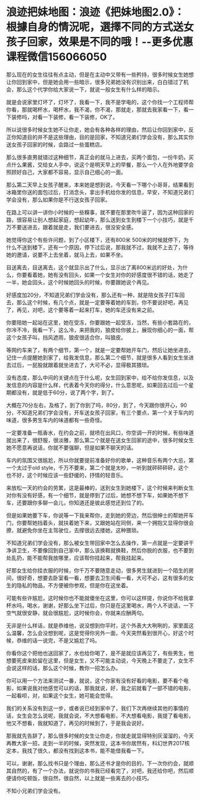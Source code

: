 # 浪迹把妹地图：浪迹《把妹地图2.0》：根據自身的情況呢，選擇不同的方式送女孩子回家，效果是不同的哦！--更多优惠课程微信156066050

那么现在的女生往往有点主动，但是在主动中又带有一些矜持，很多时候女生她想让你回到家中，但是她会用一些暗示，很多兄弟她没有识别出来，白白错过了机会，那么这个代学你给大家说一下，就说一般女生有什么样的暗示。

就是会说家里灯坏了，灯坏了，我看一下，我不是学电的，这个你找一个工程师帮你看，那就喝杯水，喝杯水，我不渴，你不渴，那就走，那就去我家看一下，看一下装修吗，对看一下装修，看一下装修，OK了。

所以说很多时候女生她不让你走，她会有各种各样的理由，然后让你回到家中，反正你知道目的并不是这些理由，目的是回家，不知道兄弟们学会没有，那么其实你送女孩子回家的时候，会路过一些蛋糕店。

那么很多直男就错过这种细节，真正会的就马上进去，买两个面包，一份牛奶，买点什么果酱，交给女人手中，说这个是明天早上的早餐，那么一个人在外地要学会照顾好自己，大家都不容易，显示自己细心的一面。

那么第二天早上女孩子醒来，本来她是想到说，今天看一下哪个小哥哥，结果看到冰箱里你送的面包过后，打消念头，拿出手机给你发的信息，早安，不知道兄弟们学会没有，那么如果你是不行送女孩子回家。

在路上可以讲一讲你小时候的一些糗事，就不要在那里吹牛逼了，因为这种回家的路，很容易让别人想起家庭，想起幼年，那么送到女生到楼下一个小技巧，就是千万不要送进去，跟着就是走，我们要进去，很没安全感。

她觉得你这个有些许问题，到了小区楼下，还有800米 500米的时候就停下，为什么不送到楼下，还有一个原因，停下过后说，那我就不过，我就不上去了，等待她的邀请，说要不上去坐着，就马上去，如果不坐。

目送离去，目送离去，这个就显示出了什么，显示出了离800米远的好处，为什么，你要看着她，她有没有回头，如果一个女生对你的好感度很不错的话，她走了一半，她会回头，这个时候她回头的时候，你要跟她说个再见。

好感度加20分，不知道兄弟们学会没有，那么还有一种，就是陪女孩子打车回去，那么这个时候，有几个点，就是一定要等着她的车到，你不要说好吧，再见了，再见，对吧，这个要等着一起来打车，她的车还没有来之前。

你要陪她一起站在这里，她在受冻，你要跟她一起受冻，当然，有些小套路在的，你冷不冷，我看一下，这么冷，来把我的，狼皮给你披上，展现你细心的一面，帮这个女孩子叫，挡风遮雨，狼皮很适合你，叫狼皮。

等网约车来了，有两个细节，第一个，就是一定要帮她开车门，然后让她坐进去，记住一点提醒她到家了，给我发信息，那么第二个细节，就是很多人看到女生坐进去过后，一屁股就跟着就坐进去了，大可不必，显得极其猥琐。

没有态度，那么中间的关键点在于什么呢，女生回到家中，给不给你发信息，以及发信息的内容是什么样，代表着今天你的得分，什么意思呢，如果回去过后一个星期都没有，就是低于60分，说了两个字，到了。

大概在70分左右，及格了，到了你到了吗，80分，到了，今天跟你很开心，90分，不知道兄弟们学会没有，开车送女孩子回家，有三个要点，第一个关于车内的味道，很多男生车内的味道都有一些奇怪。

一定要准备一瓶香水，在约会之前，就喷在出风口，你空调一开的时候，有些味道就出来了，很舒服，很淡雅，那么第二个就是在送女生回家的途中，很多时候女生她不愿意再说话，你就不要强聊，但是如果不聊天的话。

车内的氛围又很尴尬，所以你就要提前准备好你的歌单，这种音乐有两个大忌，第一个太过于old style，千万不要来，第二个就是太吵，一听到就砰砰砰砰，这个也不好，这个时候应该一些舒缓的，抒情的轻音乐。

来放松一天的约会的劳累，这是最棒的，送到女生到她楼下，这个时候来判断女生对你有没有好感，有一个细节，就是停到了过后，她想不想下车，如果她不想下车，还要跟你多聊一会儿，你知道还是彼此感觉还到位了的。

但是如果她要下车，你说等一下我来帮你，走到她的旁边，然后很绅士的帮她开车门，你要帮她挡着头，就扶着她下来，又跟她站在同侧，来一个拥抱又显得你很会撩，就避免你坐在主驾驶位，去撑很远去搂她，这种猥琐。

不知道兄弟们学会没有，那么被女生带回家中怎么去操作，第一点就是一定要讲干净讲卫生，不要像回到自己家中，那么该换鞋就换鞋，然后你脱的衣服，也不要到处乱扔，能不能帮我放哪里，应该帮你挂起来，帮我挂起来。

好那女生给你挂衣服的时候，你千万不要随意走动，很多男生就进到一个陌生的房间，很好奇，想要去卧室看一看，想要去卫生间看一看，大可不必，这有很多的女生的隐私的物品，不方便被你参观，但是你在这坐着。

可能有些许尴尬，这时候你也不能就傻坐在这里，你可以这样提，你说你不给我拿杯水吗，喝水，谢谢，好那么坐下过后，你只是在这里喝水，两个人不说话，一下空气就很安静，就会很尴尬，这时候你会，你就来应酬两句。

无非是什么样话，就是恭维他，说没想到你平时，这个外表大大咧咧的，家里面这么温馨，怎么会没想到呢，这是觉得你另外一面，今天突然看到很开心，好这个时候，恭维的话一说完，不是又尴尬了吗。

你看你这个把他也送回家了，水也给你喝了，是不是就应该再见了，有些男生，他想要死皮来脸留在这里，但是女生，又不可能主动说，今天晚上不要走了，女生不会说这样的话，那么这个时候，教你一招怎么办。

你可以用一个方法来测试一番，就说，这个你家有没有好看的电影，要不看个电影，如果说我对他感觉可以的话，那我就说，好，我之前就看了一部不错的电影，一起看呗，对，如果这个女生，她可能会觉得。

我们的关系没有到这一步，或者说已经到家中了，我们下次再继续其他的事情的话，女生会怎么说呢，我就会说，不大想看电影，不大想看电影，我提了看电影，他又不想看，我就知道了，再见的时候到了，于是我会说好。

那我就先告辞了，那么很多时候的女生让你走，你就走就显得特别灰溜溜的，今天再教大家一招，走到一半的时候，突然发现，这本书你居然有，科幻世界2017核定本，我找了很久，都没有找到这本书，能不能借我看一下。

可以，谢谢，那么找书只是个理由，那么还书才是你的目的，下一次你约会，就顺其自然的，有了一个办法，就说你的书我已经看完了，对吧，我还给你吧，然后顺便请你吃顿饭，很自然，很自然，以上就是一些离去的小技巧。

不知小兄弟们学会没有。